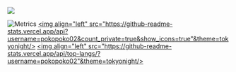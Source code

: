 ![](https://komarev.com/ghpvc/?username=pokopoko02)

![Metrics](https://metrics.lecoq.io/pokopoko02?template=classic&config.timezone=Asia%2FTokyo)
<a href="https://github.com/anuraghazra/github-readme-stats">
  <img align="left" src="https://github-readme-stats.vercel.app/api?username=pokopoko02&count_private=true&show_icons=true"&theme=tokyonight/>
</a>
<a href="https://github.com/anuraghazra/github-readme-stats">
  <img align="left" src="https://github-readme-stats.vercel.app/api/top-langs/?username=pokopoko02"&theme=tokyonight/>
</a>
